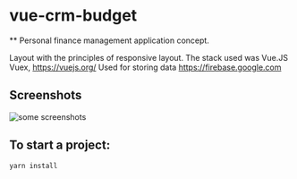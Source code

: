 # vue-crm-budget

** Personal finance management application concept.

Layout with the principles of responsive layout.
The stack used was Vue.JS Vuex, https://vuejs.org/
Used for storing data https://firebase.google.com



## Screenshots
![some screenshots](https://github.com/gusevroman/vue-crm-budget/blob/develop/src/assets/crm-budjet.gif) 


## To start a project:

```
yarn install
```
